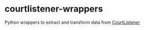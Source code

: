 # courtlistener-wrappers
Python wrappers to extract and transform data from [CourtListener](https://www.courtlistener.com/)
